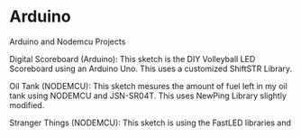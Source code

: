 # Arduino
Arduino and Nodemcu Projects

Digital Scoreboard (Arduino):
  This sketch is the DIY Volleyball LED Scoreboard using an Arduino Uno. This uses a customized ShiftSTR Library.
  
Oil Tank (NODEMCU):
  This sketch mesures the amount of fuel left in my oil tank using NODEMCU and JSN-SR04T. This uses NewPing Library slightly modified. 
  
Stranger Things (NODEMCU):
  This sketch is using the FastLED libraries and 
